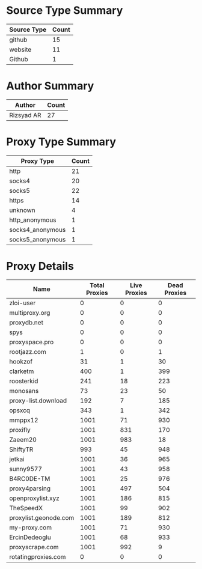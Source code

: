 # Source Type Summary

| Source Type | Count |
|-------------|-------|
| github | 15 |
| website | 11 |
| Github | 1 |


# Author Summary

| Author | Count |
|--------|-------|
| Rizsyad AR | 27 |


# Proxy Type Summary

| Proxy Type | Count |
|------------|-------|
| http | 21 |
| socks4 | 20 |
| socks5 | 22 |
| https | 14 |
| unknown | 4 |
| http_anonymous | 1 |
| socks4_anonymous | 1 |
| socks5_anonymous | 1 |


# Proxy Details

| Name | Total Proxies | Live Proxies | Dead Proxies |
|------|---------------|--------------|---------------|
| zloi-user | 0 | 0 | 0 |
| multiproxy.org | 0 | 0 | 0 |
| proxydb.net | 0 | 0 | 0 |
| spys | 0 | 0 | 0 |
| proxyspace.pro | 0 | 0 | 0 |
| rootjazz.com | 1 | 0 | 1 |
| hookzof | 31 | 1 | 30 |
| clarketm | 400 | 1 | 399 |
| roosterkid | 241 | 18 | 223 |
| monosans | 73 | 23 | 50 |
| proxy-list.download | 192 | 7 | 185 |
| opsxcq | 343 | 1 | 342 |
| mmppx12 | 1001 | 71 | 930 |
| proxifly | 1001 | 831 | 170 |
| Zaeem20 | 1001 | 983 | 18 |
| ShiftyTR | 993 | 45 | 948 |
| jetkai | 1001 | 36 | 965 |
| sunny9577 | 1001 | 43 | 958 |
| B4RC0DE-TM | 1001 | 25 | 976 |
| proxy4parsing | 1001 | 497 | 504 |
| openproxylist.xyz | 1001 | 186 | 815 |
| TheSpeedX | 1001 | 99 | 902 |
| proxylist.geonode.com | 1001 | 189 | 812 |
| my-proxy.com | 1001 | 71 | 930 |
| ErcinDedeoglu | 1001 | 68 | 933 |
| proxyscrape.com | 1001 | 992 | 9 |
| rotatingproxies.com | 0 | 0 | 0 |
